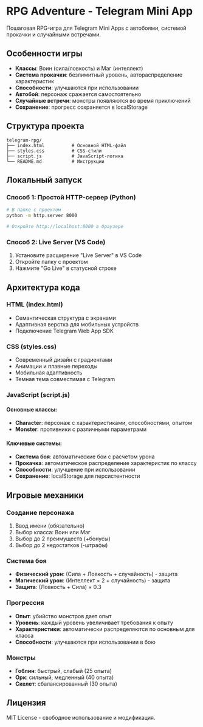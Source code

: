 # RPG Adventure - Telegram Mini App

Пошаговая RPG-игра для Telegram Mini Apps с автобоями, системой прокачки и случайными встречами.

## Особенности игры

- **Классы**: Воин (сила/ловкость) и Маг (интеллект)
- **Система прокачки**: безлимитный уровень, автораспределение характеристик
- **Способности**: улучшаются при использовании
- **Автобой**: персонаж сражается самостоятельно
- **Случайные встречи**: монстры появляются во время приключений
- **Сохранение**: прогресс сохраняется в localStorage

## Структура проекта

```
telegram-rpg/
├── index.html          # Основной HTML-файл
├── styles.css          # CSS-стили
├── script.js           # JavaScript-логика
└── README.md           # Инструкции
```

## Локальный запуск

### Способ 1: Простой HTTP-сервер (Python)

```bash
# В папке с проектом
python -m http.server 8000

# Откройте http://localhost:8000 в браузере
```

### Способ 2: Live Server (VS Code)

1. Установите расширение "Live Server" в VS Code
2. Откройте папку с проектом
3. Нажмите "Go Live" в статусной строке


## Архитектура кода

### HTML (index.html)
- Семантическая структура с экранами
- Адаптивная верстка для мобильных устройств
- Подключение Telegram Web App SDK

### CSS (styles.css)
- Современный дизайн с градиентами
- Анимации и плавные переходы
- Мобильная адаптивность
- Темная тема совместимая с Telegram

### JavaScript (script.js)

#### Основные классы:
- **Character**: персонаж с характеристиками, способностями, опытом
- **Monster**: противники с различными параметрами

#### Ключевые системы:
- **Система боя**: автоматические бои с расчетом урона
- **Прокачка**: автоматическое распределение характеристик по классу
- **Способности**: улучшение при использовании
- **Сохранение**: localStorage для персистентности

## Игровые механики

### Создание персонажа
1. Ввод имени (обязательно)
2. Выбор класса: Воин или Маг
3. Выбор до 2 преимуществ (+бонусы)
4. Выбор до 2 недостатков (-штрафы)

### Система боя
- **Физический урон**: (Сила + Ловкость + случайность) - защита
- **Магический урон**: (Интеллект × 2 + случайность) - защита
- **Защита**: (Ловкость + Сила) × 0.3

### Прогрессия
- **Опыт**: убийство монстров дает опыт
- **Уровень**: каждый уровень увеличивает требования к опыту
- **Характеристики**: автоматически распределяются по основным для класса
- **Способности**: улучшаются при использовании в бою

### Монстры
- **Гоблин**: быстрый, слабый (25 опыта)
- **Орк**: сильный, медленный (40 опыта)  
- **Скелет**: сбалансированный (30 опыта)


## Лицензия

MIT License - свободное использование и модификация.
